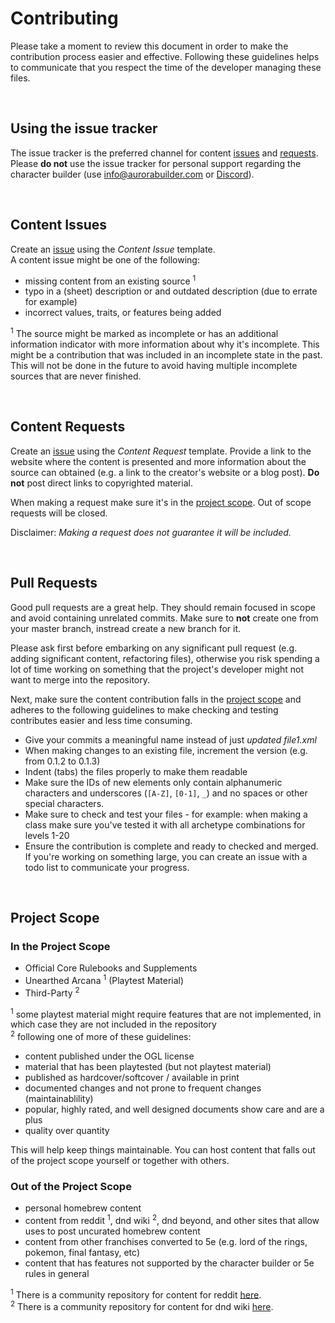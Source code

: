# Contributing

Please take a moment to review this document in order to make the contribution
process easier and effective. Following these guidelines helps to communicate that you respect the time of the developer managing these files.

<br>

## Using the issue tracker

The issue tracker is the preferred channel for content [issues](#issues) and [requests](#requests). Please **do not** use the issue tracker for personal support regarding the character builder (use info@aurorabuilder.com or [Discord](https://discord.gg/MmWvNFV)).

<br>

<a name="issues"></a>
## Content Issues

Create an [issue](https://github.com/aurorabuilder/elements/issues/new/choose) using the _Content Issue_ template.<br>
A content issue might be one of the following:

* missing content from an existing source <sup>1</sup>
* typo in a (sheet) description or and outdated description (due to errate for example)
* incorrect values, traits, or features being added

<sup>1</sup> The source might be marked as incomplete or has an additional information indicator with more information about why it's incomplete. This might be a contribution that was included in an incomplete state in the past. This will not be done in the future to avoid having multiple incomplete sources that are never finished.

<br>

<a name="requests"></a>
## Content Requests

Create an [issue](https://github.com/aurorabuilder/elements/issues/new/choose) using the _Content Request_ template.
Provide a link to the website where the content is presented and more information about the source can obtained (e.g. a link to the creator's website or a blog post). **Do not** post direct links to copyrighted material.

When making a request make sure it's in the [project scope](#scope). Out of scope requests will be closed.

Disclaimer: _Making a request does not guarantee it will be included._

<br>

<a name="pull-requests"></a>
## Pull Requests

Good pull requests are a great help. They should remain focused in scope and avoid containing unrelated commits. Make sure to **not** create one from your master branch, instread create a new branch for it.

Please ask first before embarking on any significant pull request (e.g. adding significant content, refactoring files), otherwise you risk spending a lot of time working on something that the project's developer might not want to merge into the repository.

Next, make sure the content contribution falls in the [project scope](#scope) and adheres to the following guidelines to make checking and testing contributes easier and less time consuming.

* Give your commits a meaningful name instead of just _updated file1.xml_
* When making changes to an existing file, increment the version (e.g. from 0.1.2 to 0.1.3)
* Indent (tabs) the files properly to make them readable
* Make sure the IDs of new elements only contain alphanumeric characters and underscores (`[A-Z]`, `[0-1]`, `_`) and no spaces or other special characters.
* Make sure to check and test your files - for example: when making a class make sure you've tested it with all archetype combinations for levels 1-20
* Ensure the contribution is complete and ready to checked and merged. If you're working on something large, you can create an issue with a todo list to communicate your progress.

<br>

<a name="scope"></a>
## Project Scope

<a name="scope-out"></a>
### In the Project Scope

* Official Core Rulebooks and Supplements
* Unearthed Arcana <sup>1</sup> (Playtest Material)
* Third-Party <sup>2</sup>

<sup>1</sup> some playtest material might require features that are not implemented, in which case they are not included in the repository<br>
<sup>2</sup> following one of more of these guidelines:

* content published under the OGL license
* material that has been playtested (but not playtest material)
* published as hardcover/softcover / available in print
* documented changes and not prone to frequent changes (maintainablility)
* popular, highly rated, and well designed documents show care and are a plus 
* quality over quantity

This will help keep things maintainable. You can host content that falls out of the project scope yourself or together with others.

<a name="scope-out"></a>
### Out of the Project Scope

* personal homebrew content
* content from reddit <sup>1</sup>, dnd wiki <sup>2</sup>, dnd beyond, and other sites that allow uses to post uncurated homebrew content
* content from other franchises converted to 5e (e.g. lord of the rings, pokemon, final fantasy, etc)
* content that has features not supported by the character builder or 5e rules in general

<sup>1</sup> There is a community repository for content for reddit [here](https://github.com/community-elements/elements-reddit).<br>
<sup>2</sup> There is a community repository for content for dnd wiki [here](https://github.com/community-elements/elements-dndwiki).

